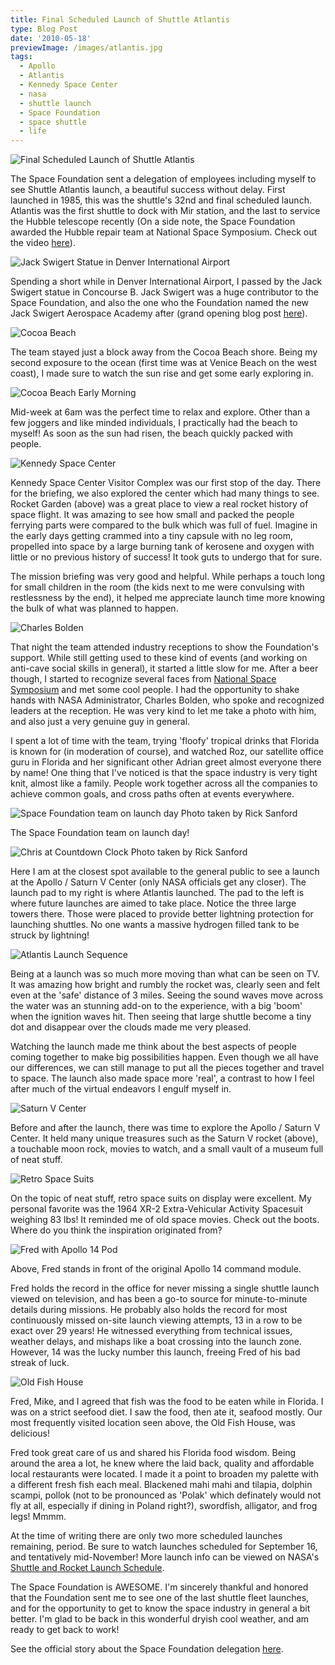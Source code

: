```yaml
---
title: Final Scheduled Launch of Shuttle Atlantis
type: Blog Post
date: '2010-05-18'
previewImage: /images/atlantis.jpg
tags:
  - Apollo
  - Atlantis
  - Kennedy Space Center
  - nasa
  - shuttle launch
  - Space Foundation
  - space shuttle
  - life
---
```

![Final Scheduled Launch of Shuttle Atlantis](/images/finalscheduledatlantislaunch.jpg)

The Space Foundation sent a delegation of employees including myself to see Shuttle Atlantis launch, a beautiful success without delay. First launched in 1985, this was the shuttle's 32nd and final scheduled launch. Atlantis was the first shuttle to dock with Mir station, and the last to service the Hubble telescope recently (On a side note, the Space Foundation awarded the Hubble repair team at National Space Symposium. Check out the video [here](http://2010.nationalspacesymposium.org/media/symposium-videos)).

![Jack Swigert Statue in Denver International Airport](/images/jackswigertstatue.jpg)

Spending a short while in Denver International Airport, I passed by the Jack Swigert statue in Concourse B. Jack Swigert was a huge contributor to the Space Foundation, and also the one who the Foundation named the new Jack Swigert Aerospace Academy after (grand opening blog post [here](http://www.christopherstevens.cc/blog/2009/08/27/jack-swigert-aerospace-academy-grand-opening/)).

![Cocoa Beach](/images/cocoabeachsunrise.jpg)

The team stayed just a block away from the Cocoa Beach shore. Being my second exposure to the ocean (first time was at Venice Beach on the west coast), I made sure to watch the sun rise and get some early exploring in.

![Cocoa Beach Early Morning](/images/beachmanwalkin.jpg)

Mid-week at 6am was the perfect time to relax and explore. Other than a few joggers and like minded individuals, I practically had the beach to myself! As soon as the sun had risen, the beach quickly packed with people.

![Kennedy Space Center](/images/kenedyspacecenter.jpg)

Kennedy Space Center Visitor Complex was our first stop of the day. There for the briefing, we also explored the center which had many things to see. Rocket Garden (above) was a great place to view a real rocket history of space flight. It was amazing to see how small and packed the people ferrying parts were compared to the bulk which was full of fuel. Imagine in the early days getting crammed into a tiny capsule with no leg room, propelled into space by a large burning tank of kerosene and oxygen with little or no previous history of success! It took guts to undergo that for sure.

The mission briefing was very good and helpful. While perhaps a touch long for small children in the room (the kids next to me were convulsing with restlessness by the end), it helped me appreciate launch time more knowing the bulk of what was planned to happen.

![Charles Bolden](/images/bolden.jpg)

That night the team attended industry receptions to show the Foundation's support. While still getting used to these kind of events (and working on anti-cave social skills in general), it started a little slow for me. After a beer though, I started to recognize several faces from [National Space Symposium](http://www.nationalspacesymposium.org) and met some cool people. I had the opportunity to shake hands with NASA Administrator, Charles Bolden, who spoke and recognized leaders at the reception. He was very kind to let me take a photo with him, and also just a very genuine guy in general.

I spent a lot of time with the team, trying 'floofy' tropical drinks that Florida is known for (in moderation of course), and watched Roz, our satellite office guru in Florida and her significant other Adrian greet almost everyone there by name! One thing that I've noticed is that the space industry is very tight knit, almost like a family. People work together across all the companies to achieve common goals, and cross paths often at events everywhere.

![Space Foundation team on launch day](/images/spacefoundationteam.jpg)
Photo taken by Rick Sanford

The Space Foundation team on launch day!

![Chris at Countdown Clock](/images/chrisatlantiscountdown.jpg)
Photo taken by Rick Sanford

Here I am at the closest spot available to the general public to see a launch at the Apollo / Saturn V Center (only NASA officials get any closer). The launch pad to my right is where Atlantis launched. The pad to the left is where future launches are aimed to take place. Notice the three large towers there. Those were placed to provide better lightning protection for launching shuttles. No one wants a massive hydrogen filled tank to be struck by lightning!

![Atlantis Launch Sequence](/images/atlantislaunchsequence.jpg)

Being at a launch was so much more moving than what can be seen on TV. It was amazing how bright and rumbly the rocket was, clearly seen and felt even at the 'safe' distance of 3 miles. Seeing the sound waves move across the water was an stunning add-on to the experience, with a big 'boom' when the ignition waves hit. Then seeing that large shuttle become a tiny dot and disappear over the clouds made me very pleased.

Watching the launch made me think about the best aspects of people coming together to make big possibilities happen. Even though we all have our differences, we can still manage to put all the pieces together and travel to space. The launch also made space more 'real', a contrast to how I feel after much of the virtual endeavors I engulf myself in.

![Saturn V Center](/images/saturnvcetner.jpg)

Before and after the launch, there was time to explore the Apollo / Saturn V Center. It held many unique treasures such as the Saturn V rocket (above), a touchable moon rock, movies to watch, and a small vault of a museum full of neat stuff.

![Retro Space Suits](/images/retrospacesuites.jpg)

On the topic of neat stuff, retro space suits on display were excellent. My personal favorite was the 1964 XR-2 Extra-Vehicular Activity Spacesuit weighing 83 lbs! It reminded me of old space movies. Check out the boots. Where do you think the inspiration originated from?

![Fred with Apollo 14 Pod](/images/fredappollo14.jpg)

Above, Fred stands in front of the original Apollo 14 command module.

Fred holds the record in the office for never missing a single shuttle launch viewed on television, and has been a go-to source for minute-to-minute details during missions. He probably also holds the record for most continuously missed on-site launch viewing attempts, 13 in a row to be exact over 29 years! He witnessed everything from technical issues, weather delays, and mishaps like a boat crossing into the launch zone. However, 14 was the lucky number this launch, freeing Fred of his bad streak of luck.

![Old Fish House](/images/oldfishhouse.jpg)

Fred, Mike, and I agreed that fish was the food to be eaten while in Florida. I was on a strict seefood diet. I saw the food, then ate it, seafood mostly. Our most frequently visited location seen above, the Old Fish House, was delicious!

Fred took great care of us and shared his Florida food wisdom. Being around the area a lot, he knew where the laid back, quality and affordable local restaurants were located. I made it a point to broaden my palette with a different fresh fish each meal. Blackened mahi mahi and tilapia, dolphin scampi, pollok (not to be pronounced as 'Polak' which definately would not fly at all, especially if dining in Poland right?), swordfish, alligator, and frog legs! Mmmm.

At the time of writing there are only two more scheduled launches remaining, period. Be sure to watch launches scheduled for September 16, and tentatively mid-November! More launch info can be viewed on NASA's [Shuttle and Rocket Launch Schedule](http://www.nasa.gov/missions/highlights/schedule.html).

The Space Foundation is AWESOME. I'm sincerely thankful and honored that the Foundation sent me to see one of the last shuttle fleet launches, and for the opportunity to get to know the space industry in general a bit better. I'm glad to be back in this wonderful dryish cool weather, and am ready to get back to work!

See the official story about the Space Foundation delegation [here](http://www.spacefoundation.org/news/story.php?id=954).
